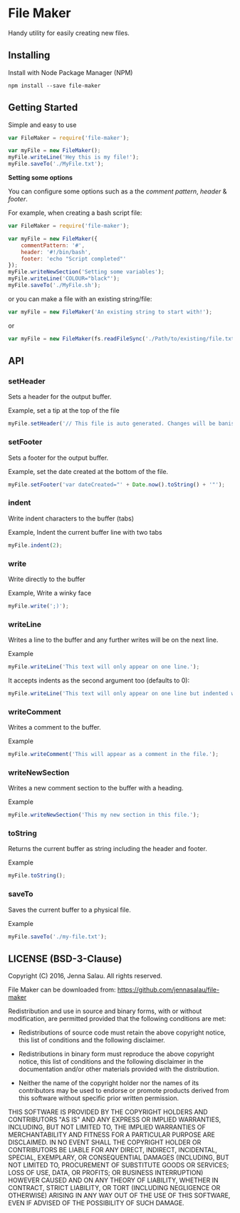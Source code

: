 # File Maker

Handy utility for easily creating new files.

## Installing

Install with Node Package Manager (NPM)

```
npm install --save file-maker
```

## Getting Started

Simple and easy to use

```js
var FileMaker = require('file-maker');

var myFile = new FileMaker();
myFile.writeLine('Hey this is my file!');
myFile.saveTo('./MyFile.txt');
```

**Setting some options**

You can configure some options such as a the *comment pattern*, *header* & *footer*.

For example, when creating a bash script file:

```js
var FileMaker = require('file-maker');

var myFile = new FileMaker({
    commentPattern: '#',
    header: '#!/bin/bash',
    footer: 'echo "Script completed"'
});
myFile.writeNewSection('Setting some variables');
myFile.writeLine('COLOUR="black"');
myFile.saveTo('./MyFile.sh');
```

or you can make a file with an existing string/file:

```js
var myFile = new FileMaker('An existing string to start with!');
```

or

```js
var myFile = new FileMaker(fs.readFileSync('./Path/to/existing/file.txt', 'utf8'));
```


## API

### setHeader

Sets a header for the output buffer.

Example, set a tip at the top of the file

```js
myFile.setHeader('// This file is auto generated. Changes will be banished.');
```

### setFooter

Sets a footer for the output buffer.

Example, set the date created at the bottom of the file.

```js
myFile.setFooter('var dateCreated="' + Date.now().toString() + '"');
```

### indent

Write indent characters to the buffer (tabs)

Example, Indent the current buffer line with two tabs

```js
myFile.indent(2);
```

### write

Write directly to the buffer

Example, Write a winky face

```js
myFile.write(';)');
```

### writeLine

Writes a line to the buffer and any further writes will be on the next line.

Example

```js
myFile.writeLine('This text will only appear on one line.');
```
It accepts indents as the second argument too (defaults to 0):

```js
myFile.writeLine('This text will only appear on one line but indented with two tabs.', 2);
```

### writeComment

Writes a comment to the buffer. 

Example

```js
myFile.writeComment('This will appear as a comment in the file.');
```

### writeNewSection

Writes a new comment section to the buffer with a heading. 

Example

```js
myFile.writeNewSection('This my new section in this file.');
```

### toString

Returns the current buffer as string including the header and footer.

Example

```js
myFile.toString();
```

### saveTo

Saves the current buffer to a physical file.

Example

```js
myFile.saveTo('./my-file.txt');
```

## LICENSE (BSD-3-Clause)
Copyright (C) 2016, Jenna Salau. All rights reserved.

File Maker can be downloaded from: https://github.com/jennasalau/file-maker

Redistribution and use in source and binary forms, with or without
modification, are permitted provided that the following conditions are met:

* Redistributions of source code must retain the above copyright notice, this
list of conditions and the following disclaimer.

* Redistributions in binary form must reproduce the above copyright notice,
this list of conditions and the following disclaimer in the documentation
and/or other materials provided with the distribution.

* Neither the name of the copyright holder nor the names of its contributors
may be used to endorse or promote products derived from this software without
specific prior written permission.

THIS SOFTWARE IS PROVIDED BY THE COPYRIGHT HOLDERS AND CONTRIBUTORS "AS IS"
AND ANY EXPRESS OR IMPLIED WARRANTIES, INCLUDING, BUT NOT LIMITED TO, THE
IMPLIED WARRANTIES OF MERCHANTABILITY AND FITNESS FOR A PARTICULAR PURPOSE ARE
DISCLAIMED. IN NO EVENT SHALL THE COPYRIGHT HOLDER OR CONTRIBUTORS BE LIABLE
FOR ANY DIRECT, INDIRECT, INCIDENTAL, SPECIAL, EXEMPLARY, OR CONSEQUENTIAL
DAMAGES (INCLUDING, BUT NOT LIMITED TO, PROCUREMENT OF SUBSTITUTE GOODS OR
SERVICES; LOSS OF USE, DATA, OR PROFITS; OR BUSINESS INTERRUPTION) HOWEVER
CAUSED AND ON ANY THEORY OF LIABILITY, WHETHER IN CONTRACT, STRICT LIABILITY,
OR TORT (INCLUDING NEGLIGENCE OR OTHERWISE) ARISING IN ANY WAY OUT OF THE USE
OF THIS SOFTWARE, EVEN IF ADVISED OF THE POSSIBILITY OF SUCH DAMAGE.


